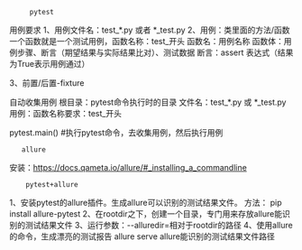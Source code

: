          pytest
用例要求
1、用例文件名：test_*.py 或者 *_test.py
2、用例：类里面的方法/函数
    一个函数就是一个测试用例，函数名称：test_开头
    函数名：用例名称
    函数体：用例步骤、断言（期望结果与实际结果比对）、测试数据
    断言：assert 表达式（结果为True表示用例通过）

3、前置/后置-fixture

自动收集用例
    根目录：pytest命令执行时的目录
    文件名：test_*.py 或 *_test.py
    用例：函数名称要求：test_开头
    
pytest.main() #执行pytest命令，去收集用例，然后执行用例


       allure
安装：https://docs.qameta.io/allure/#_installing_a_commandline

        pytest+allure
1、安装pytest的allure插件。生成allure可以识别的测试结果文件。
     方法： pip install allure-pytest
2、在rootdir之下，创建一个目录，专门用来存放allure能识别的测试结果文件
3、运行参数：--alluredir=相对于rootdir的路径
4、使用allure的命令，生成漂亮的测试报告
     allure serve allure能识别的测试结果文件路径
